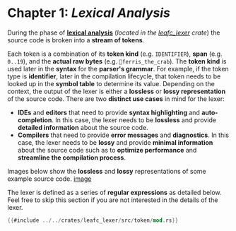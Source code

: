 # Chapter 1: _Lexical Analysis_

During the phase of [**lexical analysis**](https://www.wikiwand.com/en/Lexical_analysis) (_located in the [leafc_lexer](https://docs.rs/leafc_lexer) crate_) the source code is broken into a **stream of tokens**.

Each token is a combination of its **token kind** (e.g. `IDENTIFIER`), **span** (e.g. `0..19`), and the **actual raw bytes** (e.g. `🦀ferris_the_crab`). The **token kind** is used later in the **syntax** for the **parser's grammar**. For example, if the token type is **identifier**, later in the compilation lifecycle, that token needs to be looked up in the **symbol table** to determine its value. Depending on the context, the output of the lexer is either a **lossless** or **lossy representation** of the source code. There are two **distinct use cases** in mind for the lexer:

- **IDEs** and **editors** that need to provide **syntax highlighting** and **auto-completion**. In this case, the lexer needs to be **lossless** and provide **detailed information** about the source code.
- **Compilers** that need to provide **error messages** and **diagnostics**. In this case, the lexer needs to be **lossy** and provide **minimal information** about the source code such as to **optimize performance** and **streamline the compilation process**.

Images below show the **lossless** and **lossy** representations of some example source code. [image](../mandelbrot.png)

The lexer is defined as a series of **regular expressions** as detailed below. Feel free to skip this section if you are not interested in the details of the lexer.

```rust
{{#include ../../crates/leafc_lexer/src/token/mod.rs}}
```


